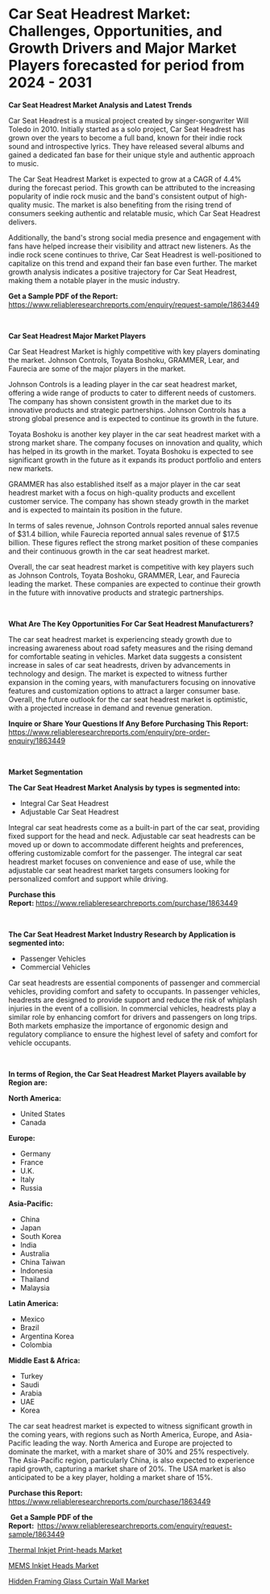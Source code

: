 <p><h1>Car Seat Headrest Market: Challenges, Opportunities, and Growth Drivers and Major Market Players forecasted for period from 2024 - 2031</h1></p><p><strong>Car Seat Headrest Market Analysis and Latest Trends</strong></p>
<p><p>Car Seat Headrest is a musical project created by singer-songwriter Will Toledo in 2010. Initially started as a solo project, Car Seat Headrest has grown over the years to become a full band, known for their indie rock sound and introspective lyrics. They have released several albums and gained a dedicated fan base for their unique style and authentic approach to music.</p><p>The Car Seat Headrest Market is expected to grow at a CAGR of 4.4% during the forecast period. This growth can be attributed to the increasing popularity of indie rock music and the band's consistent output of high-quality music. The market is also benefiting from the rising trend of consumers seeking authentic and relatable music, which Car Seat Headrest delivers.</p><p>Additionally, the band's strong social media presence and engagement with fans have helped increase their visibility and attract new listeners. As the indie rock scene continues to thrive, Car Seat Headrest is well-positioned to capitalize on this trend and expand their fan base even further. The market growth analysis indicates a positive trajectory for Car Seat Headrest, making them a notable player in the music industry.</p></p>
<p><strong>Get a Sample PDF of the Report:&nbsp;</strong> <a href="https://www.reliableresearchreports.com/enquiry/request-sample/1863449">https://www.reliableresearchreports.com/enquiry/request-sample/1863449</a></p>
<p>&nbsp;</p>
<p><strong>Car Seat Headrest Major Market Players</strong></p>
<p><p>Car Seat Headrest Market is highly competitive with key players dominating the market. Johnson Controls, Toyata Boshoku, GRAMMER, Lear, and Faurecia are some of the major players in the market.</p><p>Johnson Controls is a leading player in the car seat headrest market, offering a wide range of products to cater to different needs of customers. The company has shown consistent growth in the market due to its innovative products and strategic partnerships. Johnson Controls has a strong global presence and is expected to continue its growth in the future.</p><p>Toyata Boshoku is another key player in the car seat headrest market with a strong market share. The company focuses on innovation and quality, which has helped in its growth in the market. Toyata Boshoku is expected to see significant growth in the future as it expands its product portfolio and enters new markets.</p><p>GRAMMER has also established itself as a major player in the car seat headrest market with a focus on high-quality products and excellent customer service. The company has shown steady growth in the market and is expected to maintain its position in the future.</p><p>In terms of sales revenue, Johnson Controls reported annual sales revenue of $31.4 billion, while Faurecia reported annual sales revenue of $17.5 billion. These figures reflect the strong market position of these companies and their continuous growth in the car seat headrest market.</p><p>Overall, the car seat headrest market is competitive with key players such as Johnson Controls, Toyata Boshoku, GRAMMER, Lear, and Faurecia leading the market. These companies are expected to continue their growth in the future with innovative products and strategic partnerships.</p></p>
<p>&nbsp;</p>
<p><strong>What Are The Key Opportunities For Car Seat Headrest Manufacturers?</strong></p>
<p><p>The car seat headrest market is experiencing steady growth due to increasing awareness about road safety measures and the rising demand for comfortable seating in vehicles. Market data suggests a consistent increase in sales of car seat headrests, driven by advancements in technology and design. The market is expected to witness further expansion in the coming years, with manufacturers focusing on innovative features and customization options to attract a larger consumer base. Overall, the future outlook for the car seat headrest market is optimistic, with a projected increase in demand and revenue generation.</p></p>
<p><strong>Inquire or Share Your Questions If Any Before Purchasing This Report:</strong> <a href="https://www.reliableresearchreports.com/enquiry/pre-order-enquiry/1863449">https://www.reliableresearchreports.com/enquiry/pre-order-enquiry/1863449</a></p>
<p>&nbsp;</p>
<p><strong>Market Segmentation</strong></p>
<p><strong>The Car Seat Headrest Market Analysis by types is segmented into:</strong></p>
<p><ul><li>Integral Car Seat Headrest</li><li>Adjustable Car Seat Headrest</li></ul></p>
<p><p>Integral car seat headrests come as a built-in part of the car seat, providing fixed support for the head and neck. Adjustable car seat headrests can be moved up or down to accommodate different heights and preferences, offering customizable comfort for the passenger. The integral car seat headrest market focuses on convenience and ease of use, while the adjustable car seat headrest market targets consumers looking for personalized comfort and support while driving.</p></p>
<p><strong>Purchase this Report:&nbsp;</strong><a href="https://www.reliableresearchreports.com/purchase/1863449">https://www.reliableresearchreports.com/purchase/1863449</a></p>
<p>&nbsp;</p>
<p><strong>The Car Seat Headrest Market Industry Research by Application is segmented into:</strong></p>
<p><ul><li>Passenger Vehicles</li><li>Commercial Vehicles</li></ul></p>
<p><p>Car seat headrests are essential components of passenger and commercial vehicles, providing comfort and safety to occupants. In passenger vehicles, headrests are designed to provide support and reduce the risk of whiplash injuries in the event of a collision. In commercial vehicles, headrests play a similar role by enhancing comfort for drivers and passengers on long trips. Both markets emphasize the importance of ergonomic design and regulatory compliance to ensure the highest level of safety and comfort for vehicle occupants.</p></p>
<p>&nbsp;</p>
<p><strong>In terms of Region, the Car Seat Headrest Market Players available by Region are:</strong></p>
<p>
    <p> <strong> North America: </strong>
        <ul>
            <li>United States</li>
            <li>Canada</li>
        </ul>
        </p> 
    <p> <strong> Europe: </strong>
        <ul>
            <li>Germany</li>
            <li>France</li>
            <li>U.K.</li>
            <li>Italy</li>
            <li>Russia</li>
        </ul>
        </p> 
    <p> <strong> Asia-Pacific: </strong>
        <ul>
            <li>China</li>
            <li>Japan</li>
            <li>South Korea</li>
            <li>India</li>
            <li>Australia</li>
            <li>China Taiwan</li>
            <li>Indonesia</li>
            <li>Thailand</li>
            <li>Malaysia</li>
        </ul>
        </p> 
    <p> <strong> Latin America: </strong>
        <ul>
            <li>Mexico</li>
            <li>Brazil</li>
            <li>Argentina Korea</li>
            <li>Colombia</li>
        </ul>
        </p> 
    <p> <strong> Middle East & Africa: </strong>
        <ul>
            <li>Turkey</li>
            <li>Saudi</li>
            <li>Arabia</li>
            <li>UAE</li>
            <li>Korea</li>
        </ul>
    </p>
    </p>
<p><p>The car seat headrest market is expected to witness significant growth in the coming years, with regions such as North America, Europe, and Asia-Pacific leading the way. North America and Europe are projected to dominate the market, with a market share of 30% and 25% respectively. The Asia-Pacific region, particularly China, is also expected to experience rapid growth, capturing a market share of 20%. The USA market is also anticipated to be a key player, holding a market share of 15%.</p></p>
<p><strong>Purchase this Report: </strong><a href="https://www.reliableresearchreports.com/purchase/1863449">https://www.reliableresearchreports.com/purchase/1863449</a></p>
<p>&nbsp;<strong>Get a Sample PDF of the Report:&nbsp;&nbsp;</strong><a href="https://www.reliableresearchreports.com/enquiry/request-sample/1863449">https://www.reliableresearchreports.com/enquiry/request-sample/1863449</a></p>
<p><strong></strong></p>
<p><p><a href="https://view.publitas.com/reportprime-1/thermal-inkjet-print-heads-market-size-growth-and-forecast-from-2023-2030/">Thermal Inkjet Print-heads Market</a></p><p><a href="https://view.publitas.com/reportprime-1/decoding-the-mems-inkjet-heads-market-a-deep-dive-into-the-latest-market-trends-market-segmentation-and-competitive-analysis/">MEMS Inkjet Heads Market</a></p><p><a href="https://view.publitas.com/reportprime-1/hidden-framing-glass-curtain-wall-market-share-market-new-trends-analysis-report-by-type-by-application-by-end-use-by-region-and-segment-forecasts-2023-2030/">Hidden Framing Glass Curtain Wall Market</a></p></p>